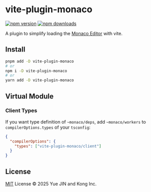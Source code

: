 # vite-plugin-monaco

[![npm version](https://img.shields.io/npm/v/vite-plugin-monaco)](https://www.npmjs.com/package/vite-plugin-monaco)
[![npm downloads](https://img.shields.io/npm/dm/vite-plugin-monaco)](https://www.npmjs.com/package/vite-plugin-monaco)

A plugin to simplify loading the [Monaco Editor](https://github.com/microsoft/monaco-editor) with vite.

## Install

```bash
pnpm add -D vite-plugin-monaco
# or
npm i -D vite-plugin-monaco
# or
yarn add -D vite-plugin-monaco
```

## Virtual Module

### Client Types

If you want type definition of `~monaco/deps`, add `~monaco/workers` to `compilerOptions.types` of your `tsconfig`:

```json
{
  "compilerOptions": {
    "types": ["vite-plugin-monaco/client"]
  }
}
```

## License

[MIT](./LICENSE) License © 2025 Yue JIN and Kong Inc.
